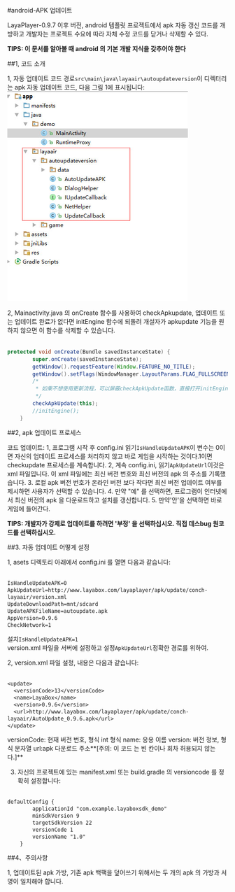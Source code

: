 #android-APK 업데이트

LayaPlayer-0.9.7 이후 버전, android 템플릿 프로젝트에서 apk 자동 갱신 코드를 개방하고 개발자는 프로젝트 수요에 따라 자체 수정 코드를 닫거나 삭제할 수 있다.

**TIPS: 이 문서를 알아볼 때 android 의 기본 개발 지식을 갖추어야 한다**

##1, 코드 소개

1, 자동 업데이트 코드 경로`src\main\java\layaair\autoupdateversion`이 디렉터리는 apk 자동 업데이트 코드, 다음 그림 1에 표시됩니다:
![图1](img/1.jpg)   


2, Mainactivity.java 의 onCreate 함수를 사용하여 checkApkupdate, 업데이트 또는 업데이트 완료가 없다면 initEngine 함수에 되돌려 개설자가 apkupdate 기능을 원하지 않으면 이 함수를 삭제할 수 있습니다.


```java

protected void onCreate(Bundle savedInstanceState) {
        super.onCreate(savedInstanceState);
        getWindow().requestFeature(Window.FEATURE_NO_TITLE);
        getWindow().setFlags(WindowManager.LayoutParams.FLAG_FULLSCREEN, WindowManager.LayoutParams.FLAG_FULLSCREEN);
        /*
         * 如果不想使用更新流程，可以屏蔽checkApkUpdate函数，直接打开initEngine函数
         */
        checkApkUpdate(this);
        //initEngine();
    }
```


##2, apk 업데이트 프로세스

코드 업데이트:
1, 프로그램 시작 후 config.ini 읽기`IsHandleUpdateAPK`이 변수는 0이면 자신의 업데이트 프로세스를 처리하지 않고 바로 게임을 시작하는 것이다.1이면 checkupdate 프로세스를 계속합니다.
2, 계속 config.ini, 읽기`ApkUpdateUrl`이것은 xml 파일입니다. 이 xml 파일에는 최신 버전 번호와 최신 버전의 apk 의 주소를 기록했습니다.
3. 로컬 apk 버전 번호가 온라인 버전 보다 작다면 최신 버전 업데이트 여부를 제시하면 사용자가 선택할 수 있습니다.
4. 만약 "예" 를 선택하면, 프로그램이 인터넷에서 최신 버전의 apk 을 다운로드하고 설치를 갱신합니다.
5. 만약'안'을 선택하면 바로 게임에 들어간다.

**TIPS: 개발자가 강제로 업데이트를 하려면 '부정' 을 선택하십시오. 직접 데스bug 원코드를 선택하십시오.**

##3. 자동 업데이트 어떻게 설정

1, asets 디렉토리 아래에서 config.ini 를 열면 다음과 같습니다:

```

IsHandleUpdateAPK=0
ApkUpdateUrl=http://www.layabox.com/layaplayer/apk/update/conch-layaair/version.xml
UpdateDownloadPath=mnt/sdcard
UpdateAPKFileName=autoupdate.apk
AppVersion=0.9.6
CheckNetwork=1
```

설치`IsHandleUpdateAPK=1`  
version.xml 파일을 서버에 설정하고 설정`ApkUpdateUrl`정확한 경로를 위하여.

2, version.xml 파일 설정, 내용은 다음과 같습니다:

```

<update>
  <versionCode>13</versionCode>
  <name>LayaBox</name>
  <version>0.9.6</version>
  <url>http://www.layabox.com/layaplayer/apk/update/conch-layaair/AutoUpdate_0.9.6.apk</url>
</update>
```

versionCode: 현재 버전 번호, 형식 int 형식
name: 응용 이름
version: 버전 정보, 형식 문자열
url:apk 다운로드 주소**[주의: 이 코드 는 빈 칸이나 회차 허용되지 않는다.]**   

3. 자신의 프로젝트에 있는 manifest.xml 또는 build.gradle 의 versioncode 를 정확히 설정합니다:

```

defaultConfig {
        applicationId "com.example.layaboxsdk_demo"
        minSdkVersion 9
        targetSdkVersion 22
        versionCode 1
        versionName "1.0"
    }
```


##4、주의사항

1, 업데이트된 apk 가방, 기존 apk 백팩을 덮어쓰기 위해서는 두 개의 apk 의 가방과 서명이 일치해야 합니다.

